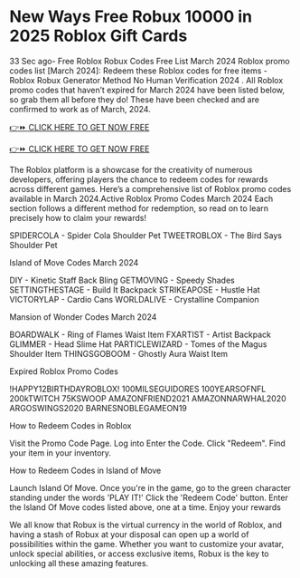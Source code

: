 # New Ways Free Robux 10000 in 2025 Roblox Gift Cards

33 Sec ago- Free Roblox Robux Codes Free List March 2024 Roblox promo codes list [March 2024]: Redeem these Roblox codes for free items - Roblox Robux Generator Method No Human Verification 2024 . All Roblox promo codes that haven’t expired for March 2024 have been listed below, so grab them all before they do! These have been checked and are confirmed to work as of March, 2024.

[👉⏩ CLICK HERE TO GET NOW FREE](https://appbitly.com/robxlixmn)

[👉⏩ CLICK HERE TO GET NOW FREE](https://appbitly.com/robxlixmn)


The Roblox platform is a showcase for the creativity of numerous developers, offering players the chance to redeem codes for rewards across different games. Here’s a comprehensive list of Roblox promo codes available in March 2024.Active Roblox Promo Codes March 2024
Each section follows a different method for redemption, so read on to learn precisely how to claim your rewards!




SPIDERCOLA - Spider Cola Shoulder Pet
TWEETROBLOX - The Bird Says Shoulder Pet


Island of Move Codes March 2024



DIY - Kinetic Staff Back Bling
GETMOVING - Speedy Shades
SETTINGTHESTAGE - Build It Backpack
STRIKEAPOSE - Hustle Hat
VICTORYLAP - Cardio Cans
WORLDALIVE - Crystalline Companion




Mansion of Wonder Codes March 2024





BOARDWALK - Ring of Flames Waist Item
FXARTIST - Artist Backpack
GLIMMER - Head Slime Hat
PARTICLEWIZARD - Tomes of the Magus Shoulder Item
THINGSGOBOOM - Ghostly Aura Waist Item






Expired Roblox Promo Codes





!HAPPY12BIRTHDAYROBLOX!
100MILSEGUIDORES
100YEARSOFNFL
200kTWITCH
75KSWOOP
AMAZONFRIEND2021
AMAZONNARWHAL2020
ARGOSWINGS2020
BARNESNOBLEGAMEON19




How to Redeem Codes in Roblox





Visit the Promo Code Page.
Log into
Enter the Code.
Click "Redeem".
Find your item in your inventory.




How to Redeem Codes in Island of Move





Launch Island Of Move.
Once you're in the game, go to the green character standing under the words 'PLAY IT!'
Click the 'Redeem Code' button.
Enter the Island Of Move codes listed above, one at a time.
Enjoy your rewards




We all know that Robux is the virtual currency in the world of Roblox, and having a stash of Robux at your disposal can open up a world of possibilities within the game. Whether you want to customize your avatar, unlock special abilities, or access exclusive items, Robux is the key to unlocking all these amazing features.
